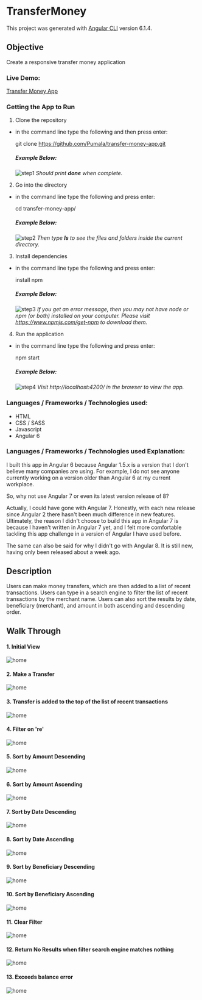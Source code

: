 # TransferMoney

This project was generated with [Angular CLI](https://github.com/angular/angular-cli) version 6.1.4.

## Objective

Create a responsive transfer money application

### Live Demo:

[Transfer Money App](transfer-money-app.surge.sh)

### Getting the App to Run 

1. Clone the repository
  * in the command line type the following and then press enter: 

    git clone https://github.com/Pumala/transfer-money-app.git
  
    ##### Example Below:
    ![step1](src/assets/img/app-img/step1.png)
    *Should print **done** when complete.*

2. Go into the directory
  * in the command line type the following and press enter:

    cd transfer-money-app/

    ##### Example Below:
    ![step2](src/assets/img/app-img/step2.png)
    *Then type **ls** to see the files and folders inside the current directory.*

3. Install dependencies
  * in the command line type the following and press enter:

    install npm

    ##### Example Below:
    ![step3](src/assets/img/app-img/step3.png)
    *If you get an error message, then you may not have node or npm (or both) installed on your computer. Please visit https://www.npmjs.com/get-npm to download them.*

4. Run the application
  * in the command line type the following and press enter:

    npm start
    ##### Example Below:
    ![step4](src/assets/img/app-img/step4.png)
    *Visit http://localhost:4200/ in the browser to view the app.*
### Languages / Frameworks / Technologies used:

* HTML
* CSS / SASS
* Javascript
* Angular 6

### Languages / Frameworks / Technologies used Explanation:

I built this app in Angular 6 because Angular 1.5.x is a version that I don't believe many companies are using. For example, I do not see anyone currently working on a version older than Angular 6 at my current workplace.

So, why not use Angular 7 or even its latest version release of 8?

Actually, I could have gone with Angular 7. Honestly, with each new release since Angular 2 there hasn't been much difference in new features. Ultimately, the reason I didn't choose to build this app in Angular 7 is because I haven't written in Angular 7 yet, and I felt more comfortable tackling this app challenge in a version of Angular I have used before.

The same can also be said for why I didn't go with Angular 8. It is still new, having only been released about a week ago.

## Description

Users can make money transfers, which are then added to a list of recent transactions. Users can type in a search engine to filter the list of recent transactions by the merchant name. Users can also sort the results by date, beneficiary (merchant), and amount in both ascending and descending order.


## Walk Through

####  1. Initial View

  ![home](src/assets/img/app-img/initial-state.png)

####  2. Make a Transfer

  ![home](src/assets/img/app-img/make-transfer.png)

####  3. Transfer is added to the top of the list of recent transactions

  ![home](src/assets/img/app-img/transfer-added.png)

####  4. Filter on 're'

  ![home](src/assets/img/app-img/filter-re.png)

####  5. Sort by Amount Descending

  ![home](src/assets/img/app-img/sort-amount-desc.png)

####  6. Sort by Amount Ascending

  ![home](src/assets/img/app-img/sort-amount-asc.png)

####  7. Sort by Date Descending

  ![home](src/assets/img/app-img/sort-date-desc.png)

####  8. Sort by Date Ascending

  ![home](src/assets/img/app-img/sort-date-asc.png)

####  9. Sort by Beneficiary Descending

  ![home](src/assets/img/app-img/sort-beneficiary-desc.png)

####  10. Sort by Beneficiary Ascending

  ![home](src/assets/img/app-img/sort-beneficiary-asc.png)

####  11. Clear Filter

  ![home](src/assets/img/app-img/clear-filter-search.png)

####  12. Return No Results when filter search engine matches nothing

![home](src/assets/img/app-img/no-results.png)

####  13. Exceeds balance error

![home](src/assets/img/app-img/exceeds-balance.png)
